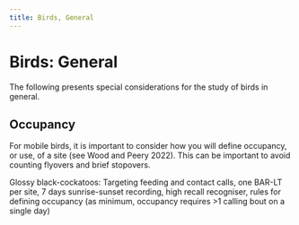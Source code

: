 ```yaml
---
title: Birds, General
---
```

# Birds: General
The following presents special considerations for the study of birds in general.

## Occupancy
For mobile birds, it is important to consider how you will define occupancy, or use, of a site (see Wood and Peery 2022). This can be important to avoid counting flyovers and brief stopovers.  

Glossy black-cockatoos: Targeting feeding and contact calls, one BAR-LT per site, 7 days sunrise-sunset recording, high recall recogniser, rules for defining occupancy (as minimum, occupancy requires >1 calling bout on a single day) 

